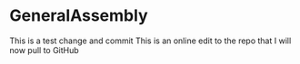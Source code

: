 # GeneralAssembly

This is a test change and commit
This is an online edit to the repo that I will now pull to GitHub
